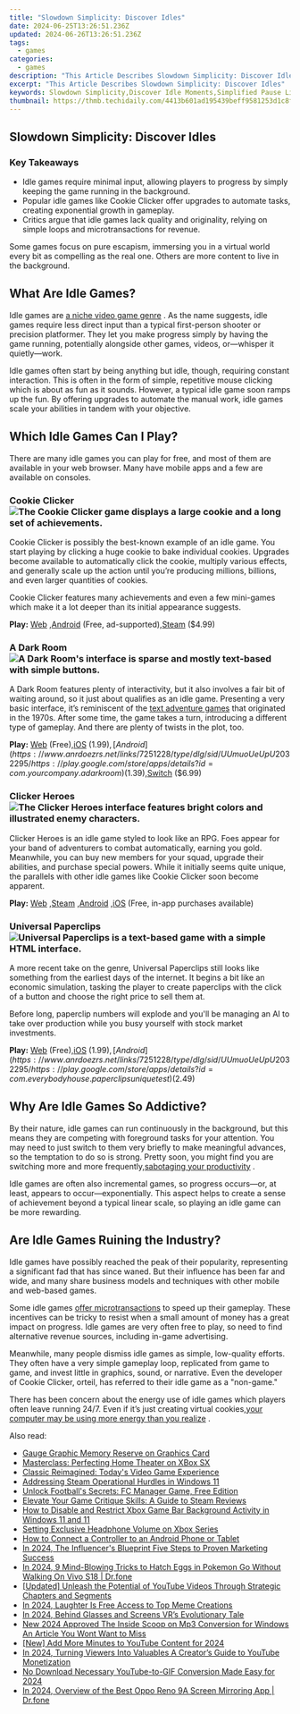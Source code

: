 ```yaml
---
title: "Slowdown Simplicity: Discover Idles"
date: 2024-06-25T13:26:51.236Z
updated: 2024-06-26T13:26:51.236Z
tags:
  - games
categories:
  - games
description: "This Article Describes Slowdown Simplicity: Discover Idles"
excerpt: "This Article Describes Slowdown Simplicity: Discover Idles"
keywords: Slowdown Simplicity,Discover Idle Moments,Simplified Pause Life,Embrace Quietude,Find Serenity in Stillness,Uncover Tranquil Moments,Seeking Simple Stills
thumbnail: https://thmb.techidaily.com/4413b601ad195439beff9581253d1c8f619535fc721b43b4dca709d022c56e41.jpg
---
```


## Slowdown Simplicity: Discover Idles

### Key Takeaways

* Idle games require minimal input, allowing players to progress by simply keeping the game running in the background.
* Popular idle games like Cookie Clicker offer upgrades to automate tasks, creating exponential growth in gameplay.
* Critics argue that idle games lack quality and originality, relying on simple loops and microtransactions for revenue.

 Some games focus on pure escapism, immersing you in a virtual world every bit as compelling as the real one. Others are more content to live in the background.

## What Are Idle Games?

 Idle games are [a niche video game genre](https://www.makeuseof.com/tag/niche-video-game-genres-worth-playing/) . As the name suggests, idle games require less direct input than a typical first-person shooter or precision platformer. They let you make progress simply by having the game running, potentially alongside other games, videos, or—whisper it quietly—work.

 Idle games often start by being anything but idle, though, requiring constant interaction. This is often in the form of simple, repetitive mouse clicking which is about as fun as it sounds. However, a typical idle game soon ramps up the fun. By offering upgrades to automate the manual work, idle games scale your abilities in tandem with your objective.

## Which Idle Games Can I Play?

 There are many idle games you can play for free, and most of them are available in your web browser. Many have mobile apps and a few are available on consoles.

### Cookie Clicker ![The Cookie Clicker game displays a large cookie and a long set of achievements.](https://static1.makeuseofimages.com/wordpress/wp-content/uploads/2024/05/cookie-clicker.png)

 Cookie Clicker is possibly the best-known example of an idle game. You start playing by clicking a huge cookie to bake individual cookies. Upgrades become available to automatically click the cookie, multiply various effects, and generally scale up the action until you’re producing millions, billions, and even larger quantities of cookies.

 Cookie Clicker features many achievements and even a few mini-games which make it a lot deeper than its initial appearance suggests.

**Play:** [Web](https://orteil.dashnet.org/cookieclicker/) ,[Android](https://www.anrdoezrs.net/links/7251228/type/dlg/sid/UUmuoUeUpU2032295/https://play.google.com/store/apps/details?id=org.dashnet.cookieclicker) (Free, ad-supported),[Steam](https://store.steampowered.com/app/1454400/Cookie%5FClicker/) ($4.99)

### A Dark Room ![A Dark Room's interface is sparse and mostly text-based with simple buttons.](https://static1.makeuseofimages.com/wordpress/wp-content/uploads/2024/05/a-dark-room.png)

 A Dark Room features plenty of interactivity, but it also involves a fair bit of waiting around, so it just about qualifies as an idle game. Presenting a very basic interface, it’s reminiscent of the [text adventure games](https://www.makeuseof.com/tag/browser-text-based-games/) that originated in the 1970s. After some time, the game takes a turn, introducing a different type of gameplay. And there are plenty of twists in the plot, too.

**Play:** [Web](https://adarkroom.doublespeakgames.com/) (Free),[iOS](https://apps.apple.com/us/app/a-dark-room/id736683061) ($1.99),[Android](https://www.anrdoezrs.net/links/7251228/type/dlg/sid/UUmuoUeUpU2032295/https://play.google.com/store/apps/details?id=com.yourcompany.adarkroom) ($1.39),[Switch](https://www.nintendo.com/us/store/products/a-dark-room-switch/) ($6.99)

### Clicker Heroes ![The Clicker Heroes interface features bright colors and illustrated enemy characters.](https://static1.makeuseofimages.com/wordpress/wp-content/uploads/2024/05/clicker-heroes.png)

 Clicker Heroes is an idle game styled to look like an RPG. Foes appear for your band of adventurers to combat automatically, earning you gold. Meanwhile, you can buy new members for your squad, upgrade their abilities, and purchase special powers. While it initially seems quite unique, the parallels with other idle games like Cookie Clicker soon become apparent.

**Play:** [Web](https://clickerheroes.com/play.html) ,[Steam](https://store.steampowered.com/app/363970/Clicker%5FHeroes/) ,[Android](https://www.anrdoezrs.net/links/7251228/type/dlg/sid/UUmuoUeUpU2032295/https://play.google.com/store/apps/details?id=air.com.r2gamesusa.clickerheroes) ,[iOS](https://apps.apple.com/us/app/clicker-heroes-idle-slayer/id911107930) (Free, in-app purchases available)

### Universal Paperclips ![Universal Paperclips is a text-based game with a simple HTML interface.](https://static1.makeuseofimages.com/wordpress/wp-content/uploads/2024/05/universal-paperclips.png)

 A more recent take on the genre, Universal Paperclips still looks like something from the earliest days of the internet. It begins a bit like an economic simulation, tasking the player to create paperclips with the click of a button and choose the right price to sell them at.

 Before long, paperclip numbers will explode and you'll be managing an AI to take over production while you busy yourself with stock market investments.

**Play:** [Web](https://www.decisionproblem.com/paperclips/) (Free),[iOS](https://apps.apple.com/us/app/universal-paperclips/id1300634274) ($1.99),[Android](https://www.anrdoezrs.net/links/7251228/type/dlg/sid/UUmuoUeUpU2032295/https://play.google.com/store/apps/details?id=com.everybodyhouse.paperclipsuniquetest) ($2.49)

## Why Are Idle Games So Addictive?

 By their nature, idle games can run continuously in the background, but this means they are competing with foreground tasks for your attention. You may need to just switch to them very briefly to make meaningful advances, so the temptation to do so is strong. Pretty soon, you might find you are switching more and more frequently,[sabotaging your productivity](https://www.makeuseof.com/context-switching-sabotaging-productivity-what-you-can-do/) .

 Idle games are often also incremental games, so progress occurs—or, at least, appears to occur—exponentially. This aspect helps to create a sense of achievement beyond a typical linear scale, so playing an idle game can be more rewarding.

## Are Idle Games Ruining the Industry?

 Idle games have possibly reached the peak of their popularity, representing a significant fad that has since waned. But their influence has been far and wide, and many share business models and techniques with other mobile and web-based games.

 Some idle games [offer microtransactions](https://www.makeuseof.com/examples-of-gaming-microtransactions/) to speed up their gameplay. These incentives can be tricky to resist when a small amount of money has a great impact on progress. Idle games are very often free to play, so need to find alternative revenue sources, including in-game advertising.

 Meanwhile, many people dismiss idle games as simple, low-quality efforts. They often have a very simple gameplay loop, replicated from game to game, and invest little in graphics, sound, or narrative. Even the developer of Cookie Clicker, orteil, has referred to their idle game as a "non-game."

 There has been concern about the energy use of idle games which players often leave running 24/7\. Even if it’s just creating virtual cookies,[your computer may be using more energy than you realize](https://www.makeuseof.com/tag/much-energy-pc-use-8-ways-cut/) .


<ins class="adsbygoogle"
     style="display:block"
     data-ad-format="autorelaxed"
     data-ad-client="ca-pub-7571918770474297"
     data-ad-slot="1223367746"></ins>



<ins class="adsbygoogle"
     style="display:block"
     data-ad-client="ca-pub-7571918770474297"
     data-ad-slot="8358498916"
     data-ad-format="auto"
     data-full-width-responsive="true"></ins>

<span class="atpl-alsoreadstyle">Also read:</span>
<div><ul>
<li><a href="https://games-able.techidaily.com/gauge-graphic-memory-reserve-on-graphics-card/"><u>Gauge Graphic Memory Reserve on Graphics Card</u></a></li>
<li><a href="https://games-able.techidaily.com/masterclass-perfecting-home-theater-on-xbox-sx/"><u>Masterclass: Perfecting Home Theater on XBox SX</u></a></li>
<li><a href="https://games-able.techidaily.com/classic-reimagined-todays-video-game-experience/"><u>Classic Reimagined: Today's Video Game Experience</u></a></li>
<li><a href="https://games-able.techidaily.com/addressing-steam-operational-hurdles-in-windows-11/"><u>Addressing Steam Operational Hurdles in Windows 11</u></a></li>
<li><a href="https://games-able.techidaily.com/unlock-footballs-secrets-fc-manager-game-free-edition/"><u>Unlock Football's Secrets: FC Manager Game, Free Edition</u></a></li>
<li><a href="https://games-able.techidaily.com/elevate-your-game-critique-skills-a-guide-to-steam-reviews/"><u>Elevate Your Game Critique Skills: A Guide to Steam Reviews</u></a></li>
<li><a href="https://games-able.techidaily.com/how-to-disable-and-restrict-xbox-game-bar-background-activity-in-windows-11-and-11/"><u>How to Disable and Restrict Xbox Game Bar Background Activity in Windows 11 and 11</u></a></li>
<li><a href="https://games-able.techidaily.com/setting-exclusive-headphone-volume-on-xbox-series/"><u>Setting Exclusive Headphone Volume on Xbox Series</u></a></li>
<li><a href="https://games-able.techidaily.com/how-to-connect-a-controller-to-an-android-phone-or-tablet/"><u>How to Connect a Controller to an Android Phone or Tablet</u></a></li>
<li><a href="https://instagram-video-files.techidaily.com/in-2024-the-influencers-blueprint-five-steps-to-proven-marketing-success/"><u>In 2024, The Influencer's Blueprint  Five Steps to Proven Marketing Success</u></a></li>
<li><a href="https://change-location.techidaily.com/in-2024-9-mind-blowing-tricks-to-hatch-eggs-in-pokemon-go-without-walking-on-vivo-s18-drfone-by-drfone-virtual-android/"><u>In 2024, 9 Mind-Blowing Tricks to Hatch Eggs in Pokemon Go Without Walking On Vivo S18 | Dr.fone</u></a></li>
<li><a href="https://facebook-video-share.techidaily.com/updated-unleash-the-potential-of-youtube-videos-through-strategic-chapters-and-segments/"><u>[Updated] Unleash the Potential of YouTube Videos Through Strategic Chapters and Segments</u></a></li>
<li><a href="https://some-skills.techidaily.com/in-2024-laughter-is-free-access-to-top-meme-creations/"><u>In 2024, Laughter Is Free  Access to Top Meme Creations</u></a></li>
<li><a href="https://extra-hints.techidaily.com/in-2024-behind-glasses-and-screens-vrs-evolutionary-tale/"><u>In 2024, Behind Glasses and Screens  VR’s Evolutionary Tale</u></a></li>
<li><a href="https://ai-video-apps.techidaily.com/new-2024-approved-the-inside-scoop-on-mp3-conversion-for-windows-an-article-you-wont-want-to-miss/"><u>New 2024 Approved The Inside Scoop on Mp3 Conversion for Windows An Article You Wont Want to Miss</u></a></li>
<li><a href="https://facebook-video-share.techidaily.com/new-add-more-minutes-to-youtube-content-for-2024/"><u>[New] Add More Minutes to YouTube Content for 2024</u></a></li>
<li><a href="https://youtube-stream.techidaily.com/in-2024-turning-viewers-into-valuables-a-creators-guide-to-youtube-monetization/"><u>In 2024, Turning Viewers Into Valuables  A Creator’s Guide to YouTube Monetization</u></a></li>
<li><a href="https://facebook-record-videos.techidaily.com/no-download-necessary-youtube-to-gif-conversion-made-easy-for-2024/"><u>No Download Necessary  YouTube-to-GIF Conversion Made Easy for 2024</u></a></li>
<li><a href="https://screen-mirror.techidaily.com/in-2024-overview-of-the-best-oppo-reno-9a-screen-mirroring-app-drfone-by-drfone-android/"><u>In 2024, Overview of the Best Oppo Reno 9A Screen Mirroring App | Dr.fone</u></a></li>
</ul></div>

